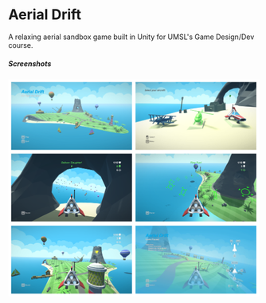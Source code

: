 # Aerial Drift
A relaxing aerial sandbox game built in Unity for UMSL's Game Design/Dev course.


##### Screenshots
![Screenshots](Readme/screens.png)
